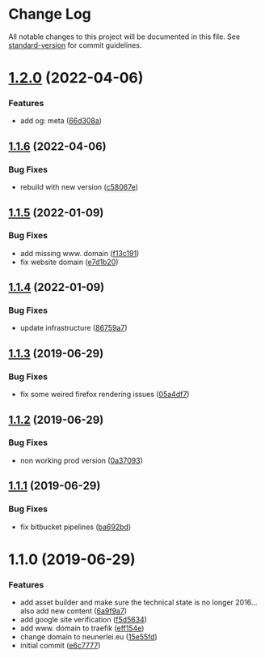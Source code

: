 # Change Log

All notable changes to this project will be documented in this file. See [standard-version](https://github.com/conventional-changelog/standard-version) for commit guidelines.

# [1.2.0](https://bitbucket.org/datenknoten/neunerlei-website/compare/v1.1.6...v1.2.0) (2022-04-06)


### Features

* add og: meta ([66d308a](https://bitbucket.org/datenknoten/neunerlei-website/commits/66d308a3af3115793a100e44cb816f8d6d3f663e))



## [1.1.6](https://bitbucket.org/datenknoten/neunerlei-website/compare/v1.1.5...v1.1.6) (2022-04-06)


### Bug Fixes

* rebuild with new version ([c58067e](https://bitbucket.org/datenknoten/neunerlei-website/commits/c58067ec2e9583fa0e2d627cbb80be2da6b1efd0))



## [1.1.5](https://bitbucket.org/labor-digital/kunde-projekt-app_name/compare/v1.1.4...v1.1.5) (2022-01-09)


### Bug Fixes

* add missing www. domain ([f13c191](https://bitbucket.org/labor-digital/kunde-projekt-app_name/commits/f13c1914ce24b4f267600c8089c2579314e3bf2d))
* fix website domain ([e7d1b20](https://bitbucket.org/labor-digital/kunde-projekt-app_name/commits/e7d1b200536a00ce3da6a388977d35d97e728fdb))



## [1.1.4](https://bitbucket.org/labor-digital/kunde-projekt-app_name/compare/v1.1.3...v1.1.4) (2022-01-09)


### Bug Fixes

* update infrastructure ([86759a7](https://bitbucket.org/labor-digital/kunde-projekt-app_name/commits/86759a753fb329fbcbd56be9da9173ceab65fca3))



## [1.1.3](https://bitbucket.org/labor-digital/kunde-projekt-app_name/branches/compare/v1.1.3%0Dv1.1.2#diff) (2019-06-29)


### Bug Fixes

* fix some weired firefox rendering issues ([05a4df7](https://bitbucket.org/labor-digital/kunde-projekt-app_name/commits/05a4df7))



## [1.1.2](https://bitbucket.org/labor-digital/kunde-projekt-app_name/branches/compare/v1.1.2%0Dv1.1.1#diff) (2019-06-29)


### Bug Fixes

* non working prod version ([0a37093](https://bitbucket.org/labor-digital/kunde-projekt-app_name/commits/0a37093))



## [1.1.1](https://bitbucket.org/labor-digital/kunde-projekt-app_name/branches/compare/v1.1.1%0Dv1.1.0#diff) (2019-06-29)


### Bug Fixes

* fix bitbucket pipelines ([ba692bd](https://bitbucket.org/labor-digital/kunde-projekt-app_name/commits/ba692bd))



# 1.1.0 (2019-06-29)


### Features

* add asset builder and make sure the technical state is no longer 2016... also add new content ([6a9f9a7](https://bitbucket.org/labor-digital/kunde-projekt-app_name/commits/6a9f9a7))
* add google site verification ([f5d5634](https://bitbucket.org/labor-digital/kunde-projekt-app_name/commits/f5d5634))
* add www. domain to traefik ([eff154e](https://bitbucket.org/labor-digital/kunde-projekt-app_name/commits/eff154e))
* change domain to neunerlei.eu ([15e55fd](https://bitbucket.org/labor-digital/kunde-projekt-app_name/commits/15e55fd))
* initial commit ([e6c7777](https://bitbucket.org/labor-digital/kunde-projekt-app_name/commits/e6c7777))
